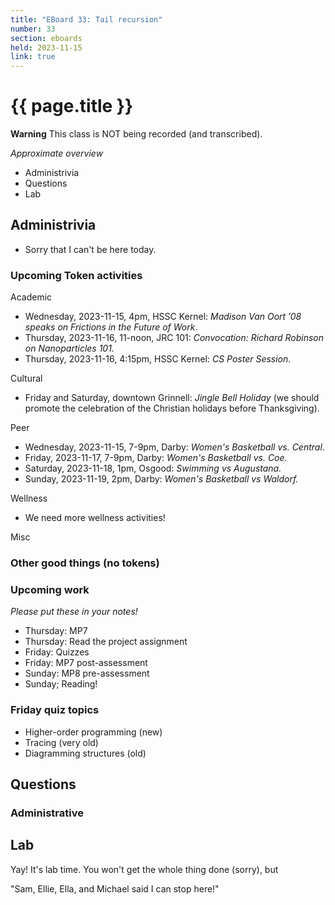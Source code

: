 ```yaml
---
title: "EBoard 33: Tail recursion"
number: 33
section: eboards
held: 2023-11-15
link: true
---
```

# {{ page.title }}

**Warning** This class is NOT being recorded (and transcribed).

_Approximate overview_

* Administrivia
* Questions
* Lab 

Administrivia
-------------

* Sorry that I can't be here today.

### Upcoming Token activities

Academic

* Wednesday, 2023-11-15, 4pm, HSSC Kernel: _Madison Van Oort ’08 speaks
  on Frictions in the Future of Work_.
* Thursday, 2023-11-16, 11-noon, JRC 101: _Convocation: Richard Robinson
  on Nanoparticles 101._
* Thursday, 2023-11-16, 4:15pm, HSSC Kernel:  _CS Poster Session_.

Cultural

* Friday and Saturday, downtown Grinnell: _Jingle Bell Holiday_ (we
  should promote the celebration of the Christian holidays before
  Thanksgiving).

Peer

* Wednesday, 2023-11-15, 7-9pm, Darby: _Women's Basketball vs. Central_.
* Friday, 2023-11-17, 7-9pm, Darby: _Women's Basketball vs. Coe._
* Saturday, 2023-11-18, 1pm, Osgood: _Swimming vs Augustana._
* Sunday, 2023-11-19, 2pm, Darby: _Women's Basketball vs Waldorf._

Wellness

* We need more wellness activities!

Misc

### Other good things (no tokens)

### Upcoming work

_Please put these in your notes!_

* Thursday: MP7
* Thursday: Read the project assignment
* Friday: Quizzes
* Friday: MP7 post-assessment
* Sunday: MP8 pre-assessment
* Sunday; Reading!

### Friday quiz topics

* Higher-order programming (new)
* Tracing (very old)
* Diagramming structures (old)

Questions
---------

### Administrative

Lab
---

Yay!  It's lab time.  You won't get the whole thing done (sorry), but

"Sam, Ellie, Ella, and Michael said I can stop here!"
